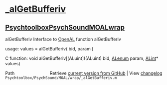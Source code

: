 # [_alGetBufferiv](_alGetBufferiv)
## [Psychtoolbox](Psychtoolbox)[PsychSound](PsychSound)[MOAL](MOAL)[wrap](wrap)

alGetBufferiv  Interface to [OpenAL](OpenAL) function alGetBufferiv  
  
usage:  values = alGetBufferiv( bid, param )  
  
C function:  void alGetBufferiv[(ALuint]((ALuint) bid, [ALenum](ALenum) param, [ALint](ALint)\* values)  




<div class="code_header" style="text-align:right;">
  <span style="float:left;">Path&nbsp;&nbsp;</span> <span class="counter">Retrieve <a href=
  "https://raw.github.com/Psychtoolbox-3/Psychtoolbox-3/beta/Psychtoolbox/PsychSound/MOAL/wrap/_alGetBufferiv.m">current version from GitHub</a> | View <a href=
  "https://github.com/Psychtoolbox-3/Psychtoolbox-3/commits/beta/Psychtoolbox/PsychSound/MOAL/wrap/_alGetBufferiv.m">changelog</a></span>
</div>
<div class="code">
  <code>Psychtoolbox/PsychSound/MOAL/wrap/_alGetBufferiv.m</code>
</div>

